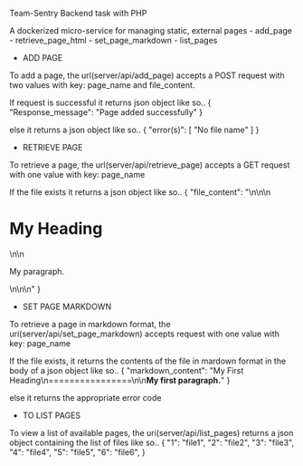 Team-Sentry Backend task with PHP

A dockerized micro-service for managing static, external pages
	- add_page
	- retrieve_page_html
	- set_page_markdown
	- list_pages

* ADD PAGE

To add a page, the url(server/api/add_page) accepts a POST request with two values with key: page_name and file_content.

If request is successful it returns json object like so..
{
    "Response_message": "Page added successfully"
}

else it returns a json object like so..
{
    "error(s)": [
        "No file name"
    ]
}

* RETRIEVE PAGE 

To retrieve a page, the url(server/api/retrieve_page) accepts a GET request with one value with key: page_name

If the file exists it returns a json object like so..
{
    "file_content": "<html>\n<body>\n\n<h1>My Heading</h1>\n\n<p>My paragraph.</p>\n\n</body>\n</html>"
}

* SET PAGE MARKDOWN

To retrieve a page in markdown format, the uri(server/api/set_page_markdown) accepts  request with one value with key: page_name

If the file exists, it returns the contents of the file in mardown format in the body of a json object like so..
{
    "markdown_content": "My First Heading\n================\n\n**My first paragraph.**"
}

else it returns the appropriate error code

* TO LIST PAGES

To view a list of available pages, the uri(server/api/list_pages) returns a json object containing the list of files like so..
{
    "1": "file1",
    "2": "file2",
    "3": "file3",
    "4": "file4",
    "5": "file5",
    "6": "file6",
}
